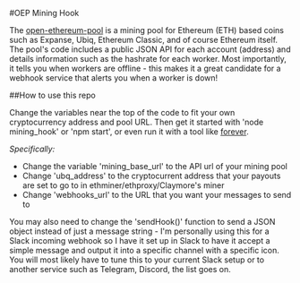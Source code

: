 #OEP Mining Hook

The [open-ethereum-pool](https://github.com/sammy007/open-ethereum-pool) is a mining pool for Ethereum (ETH) based coins such as Expanse, Ubiq, Ethereum Classic, and of course Ethereum itself. The pool's code includes a public JSON API for each account (address) and details information such as the hashrate for each worker. Most importantly, it tells you when workers are offline - this makes it a great candidate for a webhook service that alerts you when a worker is down!

##How to use this repo

Change the variables near the top of the code to fit your own cryptocurrency address and pool URL. Then get it started with 'node mining_hook' or 'npm start', or even run it with a tool like [forever](https://www.npmjs.com/package/forever).

*Specifically:*
* Change the variable 'mining_base_url' to the API url of your mining pool
* Change 'ubq_address' to the cryptocurrent address that your payouts are set to go to in ethminer/ethproxy/Claymore's miner
* Change 'webhooks_url' to the URL that you want your messages to send to

You may also need to change the 'sendHook()' function to send a JSON object instead of just a message string - I'm personally using this for a Slack incoming webhook so I have it set up in Slack to have it accept a simple message and output it into a specific channel with a specific icon. You will most likely have to tune this to your current Slack setup or to another service such as Telegram, Discord, the list goes on.
